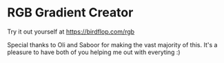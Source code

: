 # RGB Gradient Creator
Try it out yourself at https://birdflop.com/rgb

Special thanks to Oli and Saboor for making the vast majority of this. It's a pleasure to have both of you helping me out with everyting :)
